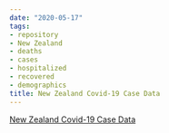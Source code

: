 ```yaml
---
date: "2020-05-17"
tags:
- repository
- New Zealand
- deaths
- cases
- hospitalized
- recovered
- demographics
title: New Zealand Covid-19 Case Data
---
```


[New Zealand Covid-19 Case Data](https://github.com/nzherald/nz-covid19-data)